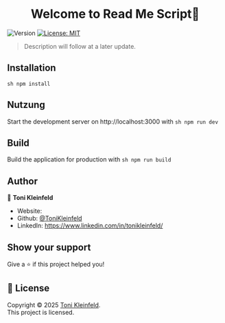 <h1 align="center">Welcome to Read Me Script👋</h1>
<p>
  <img alt="Version" src="https://img.shields.io/badge/Framework-NUXT3-darkblue" />
  <a href="https://github.com/ToniKleinfeld/Read-me-script?tab=MIT-1-ov-file" target="_blank">
    <img alt="License: MIT" src="https://img.shields.io/badge/License-MIT-yellow.svg" />
  </a>
</p>

 > Description will follow at a later update.

## Installation

```sh npm install```


## Nutzung

Start the development server on http://localhost:3000 with ```sh npm run dev ```




## Build

Build the application for production with ```sh npm run build ```



## Author

👤 **Toni Kleinfeld**

* Website: 
* Github: [@ToniKleinfeld](https://github.com/ToniKleinfeld)
* LinkedIn: https://www.linkedin.com/in/tonikleinfeld/


## Show your support

Give a ⭐️ if this project helped you!

## 📝 License

Copyright © 2025 [Toni Kleinfeld](https://github.com/ToniKleinfeld).<br />
This project is [](https://github.com/ToniKleinfeld/Read-me-script?tab=MIT-1-ov-file) licensed.